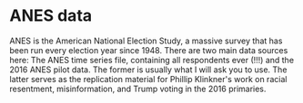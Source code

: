 # ANES data

ANES is the American National Election Study, a massive survey that has been run every election year since 1948. There are two main data sources here: The ANES time series file, containing all respondents ever (!!!) and the 2016 ANES pilot data. The former is usually what I will ask you to use. The latter serves as the replication material for Phillip Klinkner's work on racial resentment, misinformation, and Trump voting in the 2016 primaries.
